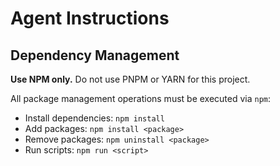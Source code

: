 # Agent Instructions

## Dependency Management

**Use NPM only.** Do not use PNPM or YARN for this project.

All package management operations must be executed via `npm`:
- Install dependencies: `npm install`
- Add packages: `npm install <package>`
- Remove packages: `npm uninstall <package>`
- Run scripts: `npm run <script>`
